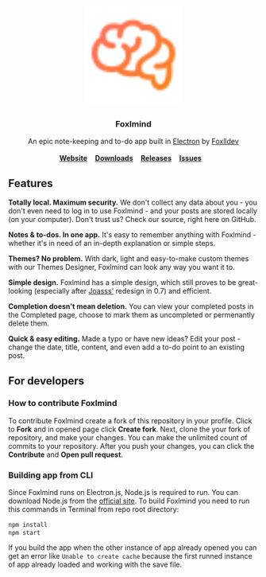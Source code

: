 <div align="center">
    <img src="readme/media/logo.svg" alt="logo" height="200px"><br>
    <h3>Foxlmind</h3>
    An epic note-keeping and to-do app built in <a href="https://electronjs.org">Electron</a> by <a href="https://github.com/foxlldev">Foxlldev</a><br><br>
    <a href="https://foxl.design/mind"><b>Website</b></a>&nbsp;&nbsp;&nbsp;
    <a href="https://foxl.design/mind#downloads"><b>Downloads</b></a>&nbsp;&nbsp;&nbsp;
    <a href="https://github.com/foxlldev/Foxlmind/releases"><b>Releases</b></a>&nbsp;&nbsp;&nbsp;
    <a href="https://github.com/foxlldev/Foxlmind/issues"><b>Issues</b></a>&nbsp;&nbsp;&nbsp;
</div>

## Features

**Totally local. Maximum security.** We don't collect any data about you - you don't even need to log in to use Foxlmind - and your posts are stored locally (on your computer). Don't trust us? Check our source, right here on GitHub.

**Notes & to-dos. In one app.** It's easy to remember anything with Foxlmind - whether it's in need of an in-depth explanation or simple steps.

**Themes? No problem.** With dark, light and easy-to-make custom themes with our Themes Designer, Foxlmind can look any way you want it to.

**Simple design.** Foxlmind has a simple design, which still proves to be great-looking (especially after [Joasss'](https://github.com/Joasss) redesign in 0.7) and efficient.

**Completion doesn't mean deletion.** You can view your completed posts in the Completed page, choose to mark them as uncompleted or permenantly delete them.

**Quick & easy editing.** Made a typo or have new ideas? Edit your post - change the date, title, content, and even add a to-do point to an existing post.

## For developers

### How to contribute Foxlmind

To contribute Foxlmind create a fork of this repository in your profile. Click to **Fork** and in opened page click **Create fork**. Next, clone the your fork of repository, and make your changes. You can make the unlimited count of commits to your repository. After you push your changes, you can click the **Contribute** and **Open pull request**.

### Building app from CLI

Since Foxlmind runs on Electron.js, Node.js is required to run. You can download Node.js from the [official site](https://nodejs.org/en/download/). To build Foxlmind you need to run this commands in Terminal from repo root directory:

```
npm install
npm start
```

If you build the app when the other instance of app already opened you can get an error like `Unable to create cache` because the first runned instance of app already loaded and working with the save file. 